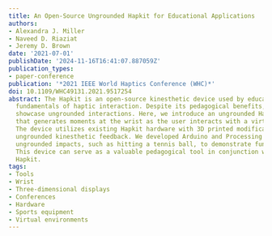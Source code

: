 ```yaml
---
title: An Open-Source Ungrounded Hapkit for Educational Applications
authors:
- Alexandra J. Miller
- Naveed D. Riaziat
- Jeremy D. Brown
date: '2021-07-01'
publishDate: '2024-11-16T16:41:07.887059Z'
publication_types:
- paper-conference
publication: '*2021 IEEE World Haptics Conference (WHC)*'
doi: 10.1109/WHC49131.2021.9517254
abstract: The Hapkit is an open-source kinesthetic device used by educators to teach
  fundamentals of haptic interaction. Despite its pedagogical benefits, it cannot
  showcase ungrounded interactions. Here, we introduce an ungrounded Hapkit variant
  that generates moments at the wrist as the user interacts with a virtual environment.
  The device utilizes existing Hapkit hardware with 3D printed modifications to enable
  ungrounded kinesthetic feedback. We developed Arduino and Processing code that simulates
  ungrounded impacts, such as hitting a tennis ball, to demonstrate functionality.
  This device can serve as a valuable pedagogical tool in conjunction with the well-established
  Hapkit.
tags:
- Tools
- Wrist
- Three-dimensional displays
- Conferences
- Hardware
- Sports equipment
- Virtual environments
---
```

